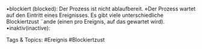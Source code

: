 •blockiert (blocked):
Der Prozess ist nicht ablaufbereit.
⋄Der Prozess wartet auf den Eintritt eines Ereignisses.
Es gibt viele unterschiedliche Blockiertzust ¨ande (einen pro Ereignis, auf das gewartet wird).
•inaktiv(inactive):

   Tags & Topics:
   #Ereignis
   #Blockiertzust